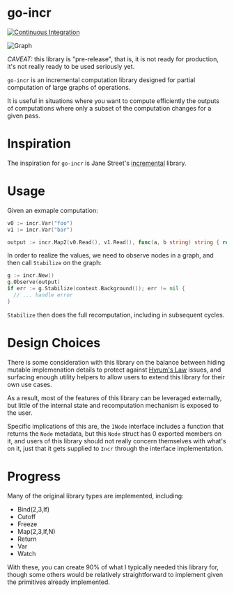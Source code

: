 go-incr
==============

[![Continuous Integration](https://github.com/wcharczuk/go-incr/actions/workflows/ci.yml/badge.svg)](https://github.com/wcharczuk/go-incr/actions/workflows/ci.yml)


![Graph](https://github.com/wcharczuk/go-incr/blob/main/_assets/small_graph.png)

_CAVEAT:_ this library is "pre-release", that is, it is not ready for production, it's not really ready to be used seriously yet.

`go-incr` is an incremental computation library designed for partial computation of large graphs of operations.

It is useful in situations where you want to compute efficiently the outputs of computations where only a subset of the computation changes for a given pass.

# Inspiration

The inspiration for `go-incr` is Jane Street's [incremental](https://github.com/janestreet/incremental) library.

# Usage

Given an exmaple computation:

```go
v0 := incr.Var("foo")
v1 := incr.Var("bar")

output := incr.Map2(v0.Read(), v1.Read(), func(a, b string) string { return a + " and " + b, nil })
```

In order to realize the values, we need to observe nodes in a graph, and then call `Stabilize` on the graph:

```go
g := incr.New()
g.Observe(output)
if err := g.Stabilize(context.Background()); err != nil {
  // ... handle error
}
```

`Stabilize` then does the full recomputation, including in subsequent cycles. 

# Design Choices

There is some consideration with this library on the balance between hiding mutable implemenation details to protect against [Hyrum's Law](https://www.hyrumslaw.com/) issues, and surfacing enough utility helpers to allow users to extend this library for their own use cases.

As a result, most of the features of this library can be leveraged externally, but little of the internal state and recomputation mechanism is exposed to the user. 

Specific implications of this are, the `INode` interface includes a function that returns the `Node` metadata, but this `Node` struct has 0 exported members on it, and users of this library should not really concern themselves with what's on it, just that it gets supplied to `Incr` through the interface implementation.

# Progress

Many of the original library types are implemented, including:
- Bind(2,3,If)
- Cutoff
- Freeze
- Map(2,3,If,N)
- Return
- Var
- Watch

With these, you can create 90% of what I typically needed this library for, though some others would be relatively straightforward to implement given the primitives already implemented.
